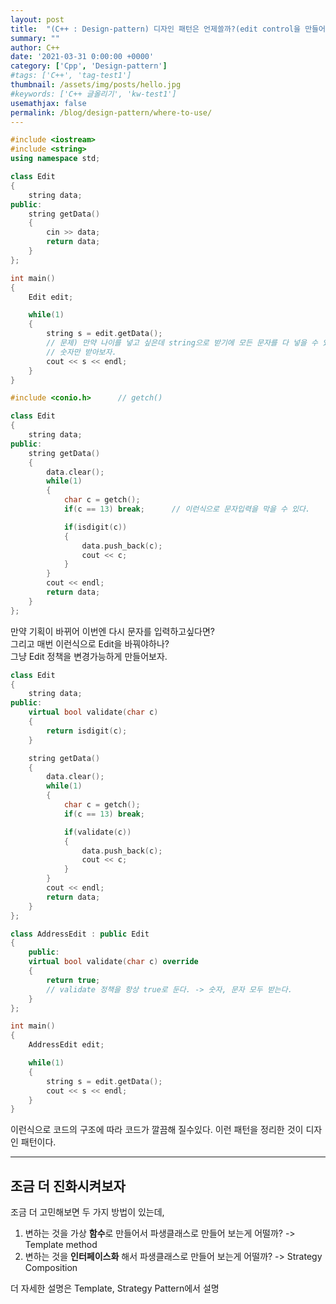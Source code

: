 ```yaml
---
layout: post
title:  "(C++ : Design-pattern) 디자인 패턴은 언제쓸까?(edit control을 만들어보자)"
summary: ""
author: C++
date: '2021-03-31 0:00:00 +0000'
category: ['Cpp', 'Design-pattern']
#tags: ['C++', 'tag-test1']
thumbnail: /assets/img/posts/hello.jpg
#keywords: ['C++ 글올리기', 'kw-test1']
usemathjax: false
permalink: /blog/design-pattern/where-to-use/
---
```


```cpp
#include <iostream>
#include <string>
using namespace std;

class Edit
{
    string data;
public:
    string getData()
    {
        cin >> data;
        return data;
    }
};

int main()
{
    Edit edit;

    while(1)
    {
        string s = edit.getData();      
        // 문제) 만약 나이를 넣고 싶은데 string으로 받기에 모든 문자를 다 넣을 수 있다.
        // 숫자만 받아보자.
        cout << s << endl;
    }
}
```

```cpp
#include <conio.h>      // getch()

class Edit
{
    string data;
public:
    string getData()
    {
        data.clear();
        while(1)
        {
            char c = getch();
            if(c == 13) break;      // 이런식으로 문자입력을 막을 수 있다.

            if(isdigit(c))
            {
                data.push_back(c);
                cout << c;
            }
        }
        cout << endl;
        return data;
    }
};
```

만약 기획이 바뀌어 이번엔 다시 문자를 입력하고싶다면?<br>
그리고 매번 이런식으로 Edit을 바꿔야하나?<br>
그냥 Edit 정책을 변경가능하게 만들어보자.<br>

```cpp
class Edit
{
    string data;
public:
    virtual bool validate(char c)
    {
        return isdigit(c);
    }

    string getData()
    {
        data.clear();
        while(1)
        {
            char c = getch();
            if(c == 13) break;

            if(validate(c))
            {
                data.push_back(c);
                cout << c;
            }
        }
        cout << endl;
        return data;
    }
};

class AddressEdit : public Edit
{
    public:
    virtual bool validate(char c) override
    {
        return true;        
        // validate 정책을 항상 true로 둔다. -> 숫자, 문자 모두 받는다.
    }
};

int main()
{
    AddressEdit edit;

    while(1)
    {
        string s = edit.getData();
        cout << s << endl;
    }
}
```

이런식으로 코드의 구조에 따라 코드가 깔끔해 질수있다. 이런 패턴을 정리한 것이 디자인 패턴이다.

---

## 조금 더 진화시켜보자

조금 더 고민해보면 두 가지 방법이 있는데,<br>

1. 변하는 것을 가상 **함수**로 만들어서 파생클래스로 만들어 보는게 어떨까? -> Template method
2. 변하는 것을 **인터페이스화** 해서 파생클래스로 만들어 보는게 어떨까? -> Strategy Composition

더 자세한 설명은 Template, Strategy Pattern에서 설명